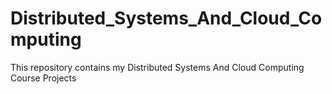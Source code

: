 # Distributed_Systems_And_Cloud_Computing

This repository contains my Distributed Systems And Cloud Computing Course Projects
